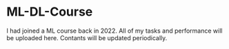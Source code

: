 # ML-DL-Course
I had joined a ML course back in 2022. All of my tasks and performance will be uploaded here.
Contants will be updated periodically.
